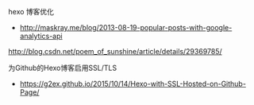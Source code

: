 hexo 博客优化
- http://maskray.me/blog/2013-08-19-popular-posts-with-google-analytics-api

http://blog.csdn.net/poem_of_sunshine/article/details/29369785/


为Github的Hexo博客启用SSL/TLS
- https://g2ex.github.io/2015/10/14/Hexo-with-SSL-Hosted-on-Github-Page/
